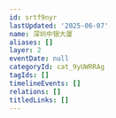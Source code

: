 ```yaml
---
id: srtf9nyr
lastUpdated: '2025-06-07'
name: 深圳中银大厦
aliases: []
layer: 2
eventDate: null
categoryId: cat_9yUWRRAg
tagIds: []
timelineEvents: []
relations: []
titledLinks: []
---
```


